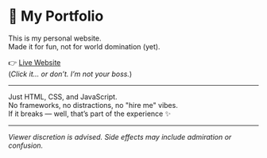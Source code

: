 # 🔵 My Portfolio

This is my personal website.  
Made it for fun, not for world domination (yet).

👉 [Live Website](https://aditya-dalai.github.io/My-Portfolio/)  
(*Click it... or don’t. I’m not your boss.*)

---

Just HTML, CSS, and JavaScript.  
No frameworks, no distractions, no "hire me" vibes.  
If it breaks — well, that’s part of the experience ✨

---

_Viewer discretion is advised. Side effects may include admiration or confusion._


